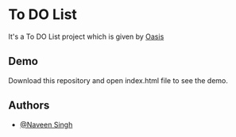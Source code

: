 
# To DO List

It's a To DO List project which is given by [Oasis](https://www.oasisinfobyte.com/) 


## Demo

Download this repository and open index.html file to see the demo.


## Authors

- [@Naveen Singh](https://github.com/iamnaveensingh/)

